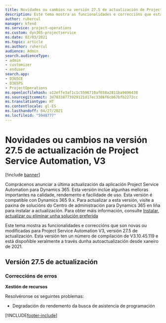 ```yaml
---
title: Novidades ou cambios na versión 27.5 de actualización de Project Service Automation, Corrección, V3
description: Este tema mostra as funcionalidades e correccións que están dispoñibles en Project Service Automation, versión 27.5 de actualización, corrección, V3.
author: ruhercul
manager: kfend
ms.service: project-operations
ms.custom: dyn365-projectservice
ms.date: 02/03/2021
ms.topic: article
ms.author: ruhercul
audience: Admin
search.audienceType:
- admin
- customizer
- enduser
search.app:
- D365CE
- D365PS
- ProjectOperations
ms.openlocfilehash: a12effe3af1c1c5596710af658a2811ba9496438
ms.sourcegitcommit: 3d78338773929121d17ec3386f6cb67bfb2272cc
ms.translationtype: HT
ms.contentlocale: gl-ES
ms.lasthandoff: 04/27/2021
ms.locfileid: "5948777"
---
```

# <a name="whats-new-or-changed-in-project-service-automation-update-release-275-v3"></a>Novidades ou cambios na versión 27.5 de actualización de Project Service Automation, V3

[!include [banner](../includes/psa-now-project-operations.md)]

Comprácenos anunciar a última actualización da aplicación Project Service Automation para Dynamics 365. Esta versión inclúe algunhas melloras importantes na calidade, rendemento e facilidade de uso. Esta versión é compatible con Dynamics 365 9.x. Para actualizar a esta versión, visite a paxina de solucións do Centro de administración para Dynamics 365 en liña para instalar a actualización. Para obter máis información, consulte [Instalar, actualizar ou eliminar unha solución preferida](/power-platform/admin/install-remove-preferred-solution)

Este tema mostra as funcionalidades e correccións que son novas ou modificadas para Project Service Automation V3, versión 27.5 de actualización. Esta versión ten un número de compilación de V3.10.45.119 e está dispoñible xeralmente a través dunha autoactualización desde xaneiro de 2021.

## <a name="update-release-275"></a>Versión 27.5 de actualización

### <a name="bug-fixes"></a>Correccións de erros


**Xestión de recursos**

Resolvéronse os seguintes problemas:

- Degradación do rendemento da busca de asistencia de programación


[!INCLUDE[footer-include](../includes/footer-banner.md)]